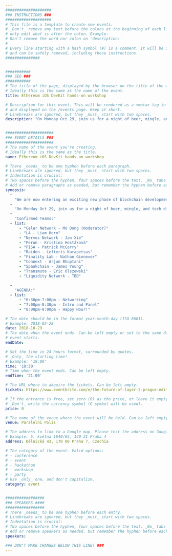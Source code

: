 ```yaml
---
####################
### INSTRUCTIONS ###
####################
# This file is a template to create new events.
# _Don't_ remove any text before the colons at the beginning of each line,
# only edit what is after the colon. Example:
# Don't remove the word nor colon on 'description:'
#
# Every line starting with a hash symbol (#) is a comment. It will be ignored
# and can be safely removed, including these instructions.
###############


###########
### SEO ###
###########
# The title of the page, displayed by the browser on the title of the window.
# Ideally this is the same as the name of the event.
title: Ethereum iOS DevKit hands-on workshop

# Description for this event. This will be rendered as a <meta> tag in the HTML,
# and displayed on the /events page. Keep it short.
# Linebreaks are ignored, but they _must_ start with two spaces.
description: "On Monday Oct 29, join us for a night of beer, mingle, and tech discussion on the latest developments & breakthroughs across scaling solutions pre-Devcon! This will be an educational event so bring your best questions!"


#####################
### EVENT DETAILS ###
#####################
# The name of the event you're creating.
# Ideally this is the same as the title.
name: Ethereum iOS DevKit hands-on workshop

# There _needs_ to be one hyphen before each paragraph.
# Linebreaks are ignored, but they _must_ start with two spaces.
# Indentation is crucial:
# Two spaces before the hyphen, four spaces before the text. _No_ tabs allowed.
# Add or remove paragraphs as needed, but remember the hyphen before each entry.
synopsis:
  -
    "We are now entering an exciting new phase of blockchain development in which Layer 2 solutions that operate 'on top' of existing blockchains promise big strides in scalability, interoperability and functionality."
  -  
    "On Monday Oct 29, join us for a night of beer, mingle, and tech discussion on the latest developments & breakthroughs across scaling solutions pre-Devcon! This will be an educational event so bring your best questions!" 
  - 
    "Confirmed Teams:"
  - list:
      - "Celer Network - Mo Dong (moderator)"
      - "L4 - Liam Horn"
      - "Nervos Network - Jan Xie"
      - "Perun - Kristina Hostáková"
      - "PISA - Patrick McCorry"
      - "Raiden - Lefteris Karapetsas"
      - "Finality Lab - Nathan Ginnever"
      - "Connext - Arjun Bhuptani"
      - "Spankchain - James Young"
      - "Transmute - Eric Olszewski"
      - "Liquidity Network - TBD"
    
  - 
    "AGENDA:"  
  - list:
      - "6:30pm-7:00pm - Networking"
      - "7:00pm-8:30pm - Intro and Panel"
      - "8:00pm-9:00pm - Happy Hour!"

# The date should be in the format year-month-day (ISO 8601).
# Example: 2018-02-28
date: 2018-10-29
# The date when the event ends. Can be left empty or set to the same day the
# event starts.
endDate: 

# Set the time in 24 hours format, surrounded by quotes.
# _Only_ the starting time!
# Example: '18:00'
time: '18:30'
# Time when the event ends. Can be left empty.
endTime: '21:00'

# The URL where to akquire the tickets. Can be left empty.
tickets: https://www.eventbrite.com/e/the-future-of-layer-2-prague-edition-tickets-51535876193

# If the entrance is free, set zero (0) as the price, or leave it empty.
# _Don't_ write the currency symbol (€ symbol will be used).
price: 0

# The name of the venue where the event will be held. Can be left empty.
venue: Paralelni Polis

# The address to link to a Google map. Please test the address on Google Maps.
# Example: 5. května 1640/65, 140 21 Praha 4
address: Dělnická 43, 170 00 Praha 7, Czechia

# The category of the event. Valid options:
# - conference
# - event
# - hackathon
# - workshop
# - party
# Use _only_ one, and don't capitalize.
category: event


#################
### SPEAKERS ####
#################
# There _needs_ to be one hyphen before each entry.
# Linebreaks are ignored, but they _must_ start with two spaces.
# Indentation is crucial:
# Two spaces before the hyphen, four spaces before the text. _No_ tabs allowed.
# Add or remove speakers as needed, but remember the hyphen before each entry.
speakers:

### DON'T MAKE CHANGES BELOW THIS LINE! ###
---
```

<!-- ### DON'T MAKE CHANGES BELOW THIS LINE! ### -->

<Event-Content/>

